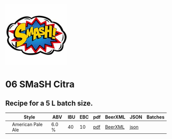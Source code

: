 ![logo](./06_SMaSH_Citra.jpeg)

# 06 SMaSH Citra

## Recipe for a 5 L batch size.

|    | Style | ABV | IBU | EBC | pdf | BeerXML | JSON | Batches |
|----|-------|-----|-----|-----|-----|---------|------|---------|
|    | American Pale Ale | 6.0 % | 40 | 10| [pdf](./06_SMaSH_Citra.pdf) | [BeerXML](./06_SMaSH_Citra.xml) | [json](./06_SMaSH_Citra.json) | |
